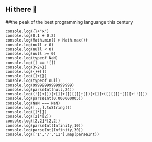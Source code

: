 ## Hi there 👋

##the peak of the best programming languange this century

```
console.log({}+"x")
console.log(0.1 + 0.2)
console.log(Math.min() > Math.max())
console.log(null > 0)
console.log(null < 0)
console.log(null >= 0)
console.log(typeof NaN)
console.log([] == ![])
console.log(3>2>1)
console.log({}+[])
console.log([]+{})
console.log(typeof null)
console.log(99999999999999999)
console.log(parseInt(null,24))
console.log((![]+[])[+[]]+([][[]]+[])[+[]]+([][[]]+[])[+!![]])
console.log(parseInt(0.000000005))
console.log(NaN === NaN)
console.log([,,,].toString())
console.log([]*[])
console.log([2]*[2])
console.log([2,2]*[2,2])
console.log(parseInt(Infinity,10))
console.log(parseInt(Infinity,30))
console.log(['1','7','11'].map(parseInt))
```
<!--
**arcteta/arcteta** is a ✨ _special_ ✨ repository because its `README.md` (this file) appears on your GitHub profile.

Here are some ideas to get you started:

- 🔭 I’m currently working on ...
- 🌱 I’m currently learning ...
- 👯 I’m looking to collaborate on ...
- 🤔 I’m looking for help with ...
- 💬 Ask me about ...
- 📫 How to reach me: ...
- 😄 Pronouns: ...
- ⚡ Fun fact: ...
-->
